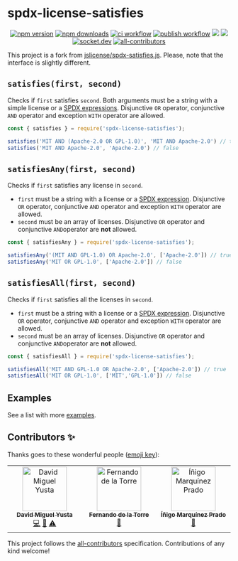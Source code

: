 # spdx-license-satisfies

<p align="center">
  <a href="https://www.npmjs.com/package/@onebeyond/spdx-license-satisfies" target="_blank"><img src="https://img.shields.io/npm/v/@onebeyond/spdx-license-satisfies.svg?style=flat-square" alt="npm version" /></a>
  <a href="https://www.npmjs.com/package/@onebeyond/spdx-license-satisfies" target="_blank"><img src="https://img.shields.io/npm/dm/@onebeyond/spdx-license-satisfies.svg?style=flat-square" alt="npm downloads" /></a>
  <a href="https://github.com/onebeyond/spdx-license-satisfies/actions/workflows/ci.yml" target="_blank"><img src="https://github.com/onebeyond/spdx-license-satisfies/actions/workflows/ci.yml/badge.svg" alt="ci workflow" /></a>
  <a href="https://github.com/onebeyond/spdx-license-satisfies/actions/workflows/publish.yml" target="_blank"><img src="https://github.com/onebeyond/spdx-license-satisfies/actions/workflows/publish.yml/badge.svg" alt="publish workflow" /></a>
  <a href="https://codeclimate.com/github/onebeyond/spdx-license-satisfies/maintainability"><img src="https://api.codeclimate.com/v1/badges/b82d888950f7f1b3f6a7/maintainability" /></a>
  <a href="https://codeclimate.com/github/onebeyond/spdx-license-satisfies/test_coverage"><img src="https://api.codeclimate.com/v1/badges/b82d888950f7f1b3f6a7/test_coverage" /></a>
  <a href="https://socket.dev/npm/package/@onebeyond/spdx-license-satisfies" target="_blank"><img src="https://socket.dev/api/badge/npm/package/@onebeyond/spdx-license-satisfies" alt="socket.dev" /></a>
  <a href="https://img.shields.io/github/all-contributors/onebeyond/spdx-license-satisfies?color=ee8449&style=flat-square" target="_blank"><img src="https://img.shields.io/github/all-contributors/onebeyond/spdx-license-satisfies?color=ee8449&style=flat-square" alt="all-contributors" /></a>
</p>

This project is a fork from [jslicense/spdx-satisfies.js](https://github.com/jslicense/spdx-satisfies.js). Please, note that the interface is slightly different.

## `satisfies(first, second)`

Checks if `first` satisfies `second`. Both arguments must be a string with a simple license or a [SPDX expressions](https://spdx.github.io/spdx-spec/v2.3/SPDX-license-expressions/). Disjunctive `OR` operator, conjunctive `AND` operator and exception `WITH` operator are allowed.

```js
const { satisfies } = require('spdx-license-satisfies');

satisfies('MIT AND (Apache-2.0 OR GPL-1.0)', 'MIT AND Apache-2.0') // true
satisfies('MIT AND Apache-2.0', 'Apache-2.0') // false
```

## `satisfiesAny(first, second)`

Checks if `first` satisfies any license in `second`.

- `first` must be a string with a license or a [SPDX expression](https://spdx.github.io/spdx-spec/v2.3/SPDX-license-expressions/). Disjunctive `OR` operator, conjunctive `AND` operator and exception `WITH` operator are allowed.
- `second` must be an array of licenses. Disjunctive `OR` operator and conjunctive `AND`operator are **not** allowed.

```js
const { satisfiesAny } = require('spdx-license-satisfies');

satisfiesAny('(MIT AND GPL-1.0) OR Apache-2.0', ['Apache-2.0']) // true
satisfiesAny('MIT OR GPL-1.0', ['Apache-2.0']) // false
```

## `satisfiesAll(first, second)`

Checks if `first` satisfies all the licenses in `second`.

- `first` must be a string with a license or a [SPDX expression](https://spdx.github.io/spdx-spec/v2.3/SPDX-license-expressions/). Disjunctive `OR` operator, conjunctive `AND` operator and exception `WITH` operator are allowed.
- `second` must be an array of licenses. Disjunctive `OR` operator and conjunctive `AND`operator are **not** allowed.

```js
const { satisfiesAll } = require('spdx-license-satisfies');

satisfiesAll('MIT AND GPL-1.0 OR Apache-2.0', ['Apache-2.0']) // true
satisfiesAll('MIT OR GPL-1.0', ['MIT','GPL-1.0']) // false
```

## Examples

See a list with more [examples](./test/cases.js).

## Contributors ✨

Thanks goes to these wonderful people ([emoji key](https://allcontributors.org/docs/en/emoji-key)):

<!-- ALL-CONTRIBUTORS-LIST:START - Do not remove or modify this section -->
<!-- prettier-ignore-start -->
<!-- markdownlint-disable -->
<table>
  <tbody>
    <tr>
      <td align="center" valign="top" width="14.28%"><a href="https://github.com/neodmy"><img src="https://avatars.githubusercontent.com/u/36865163?v=4?s=100" width="100px;" alt="David Miguel Yusta"/><br /><sub><b>David Miguel Yusta</b></sub></a><br /><a href="https://github.com/onebeyond/spdx-license-satisfies/commits?author=neodmy" title="Code">💻</a> <a href="https://github.com/onebeyond/spdx-license-satisfies/commits?author=neodmy" title="Documentation">📖</a> <a href="https://github.com/onebeyond/spdx-license-satisfies/commits?author=neodmy" title="Tests">⚠️</a></td>
      <td align="center" valign="top" width="14.28%"><a href="https://www.one-beyond.com/"><img src="https://avatars.githubusercontent.com/u/50929081?v=4?s=100" width="100px;" alt="Fernando de la Torre"/><br /><sub><b>Fernando de la Torre</b></sub></a><br /><a href="https://github.com/onebeyond/spdx-license-satisfies/pulls?q=is%3Apr+reviewed-by%3Ananotower" title="Reviewed Pull Requests">👀</a></td>
      <td align="center" valign="top" width="14.28%"><a href="https://github.com/inigomarquinez"><img src="https://avatars.githubusercontent.com/u/25435858?v=4?s=100" width="100px;" alt="Íñigo Marquínez Prado"/><br /><sub><b>Íñigo Marquínez Prado</b></sub></a><br /><a href="https://github.com/onebeyond/spdx-license-satisfies/pulls?q=is%3Apr+reviewed-by%3Ainigomarquinez" title="Reviewed Pull Requests">👀</a></td>
    </tr>
  </tbody>
</table>

<!-- markdownlint-restore -->
<!-- prettier-ignore-end -->

<!-- ALL-CONTRIBUTORS-LIST:END -->

This project follows the [all-contributors](https://github.com/all-contributors/all-contributors) specification. Contributions of any kind welcome!
